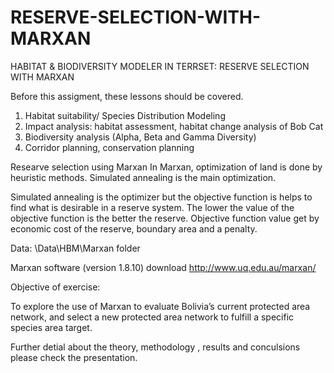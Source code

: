 # RESERVE-SELECTION-WITH-MARXAN
HABITAT &amp; BIODIVERSITY MODELER IN TERRSET:   RESERVE SELECTION WITH MARXAN

Before this assigment, these lessons should be covered. 

1. Habitat suitability/ Species Distribution Modeling
2. Impact analysis: habitat assessment, habitat change analysis of Bob Cat
3. Biodiversity analysis (Alpha, Beta and Gamma Diversity)
4. Corridor planning, conservation planning


Researve selection using Marxan 
In Marxan, optimization of land is done by heuristic methods. Simulated annealing is the main optimization.

Simulated annealing is the optimizer but the objective function is helps to find what is desirable in a reserve system. The lower the value of the objective function is the better the reserve. Objective function value get by economic cost of the reserve, boundary area and a penalty. 

Data: 
\Data\HBM\Marxan folder

Marxan software (version 1.8.10) download http://www.uq.edu.au/marxan/

Objective of exercise:

To explore the use of Marxan to evaluate Bolivia’s current protected area network, and select a new protected area network to fulfill a specific species area target.

Further detial about the theory, methodology , results and conculsions please check the presentation. 
